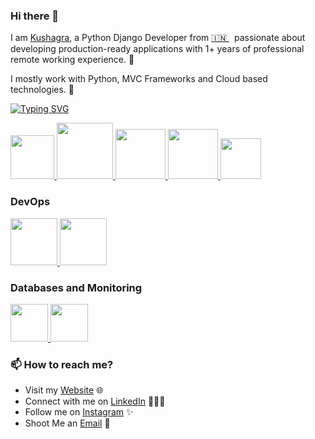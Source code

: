 ### Hi there 👋



I am [Kushagra](https://kushagra.aisoot.com/), a Python Django Developer from [🇮🇳 ](https://en.wikipedia.org/wiki/India)&nbsp; passionate about developing production-ready applications with 1+ years of professional remote working experience. 🎯

I mostly work with Python, MVC Frameworks and Cloud based technologies. 🚀

[![Typing SVG](https://readme-typing-svg.demolab.com?font=Fira+code&pause=1000&color=1334F7&background=E4FF5300&multiline=true&width=435&lines=Welcome+to+GitHub%2C+where+code+meets;collaboration+and+innovation+thrives!%F0%9F%9A%80)](https://git.io/typing-svg)



<p float="left">

   <a href="https://www.w3.org/wiki/The_web_standards_model_-_HTML_CSS_and_JavaScript" target="_blank" >
    <img src="https://raw.githubusercontent.com/itsksaurabh/itsksaurabh/master/assets/html-css-js.png" height="70" />
  </a>
  <a href="https://python.org/" target="_blank" >
    <img src="https://media1.giphy.com/media/KAq5w47R9rmTuvWOWa/giphy.gif"  height="90" />
  </a>

  <a href="https://www.djangoproject.com/" target="_blank" >
    <img src="https://www.edgica.com/wp-content/files/django-logo-big.jpg"  height="80" /> 
  </a>
  <a href="https://www.docker.com/" target="_blank" >
    <img src="https://raw.githubusercontent.com/itsksaurabh/itsksaurabh/master/assets/docker.gif"  height="80" /> 
  </a>
  

  
  <a href="https://docs.gitlab.com/ee/ci/" target="_blank" >
    <img src="https://raw.githubusercontent.com/itsksaurabh/itsksaurabh/master/assets/cicd.gif"  height="65" />
  </a>
 
 
 </p>
  
### DevOps
  
 <p float="left">
  <a href="https://aws.amazon.com/" target="_blank" >
    <img src="https://raw.githubusercontent.com/itsksaurabh/itsksaurabh/master/assets/aws.gif"  height="75" />
  </a>
  <a href="https://m.do.co/c/3bc2250b7076" target="_blank" >
    <img src="https://raw.githubusercontent.com/itsksaurabh/itsksaurabh/master/assets/do.gif"  height="75" />
  </a> 
 </p>
  
### Databases and Monitoring
  

  </a>
    <a href="https://www.postgresql.org" target="_blank" >
    <img src="https://www.postgresql.org/media/img/about/press/elephant.png" height="60" />
  </a>
  </a>
    <a href="https://www.mongodb.com/" target="_blank" >
    <img src="https://www.logolynx.com/images/logolynx/cf/cf72126a3551b816d617a06ffb01388b.png" height="60" />
  </a>
  
</p>


### 📫 How to reach me?

 - Visit my [Website](https://kushagra.aisoot.com) 🌐
 - Connect with me on [LinkedIn](https://www.linkedin.com/in/kushagrasingh4) 👨🏻‍💻
 - Follow me on [Instagram](https://www.instagram.com/) ✨
 - Shoot Me an [Email](mailto:kushagrasingh2027@gmail.com) 💌
